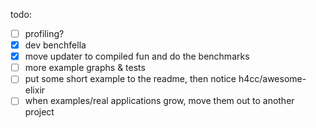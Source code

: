 todo:
- [ ] profiling?
- [x] dev benchfella
- [x] move updater to compiled fun and do the benchmarks
- [ ] more example graphs & tests
- [ ] put some short example to the readme, then notice h4cc/awesome-elixir
- [ ] when examples/real applications grow, move them out to another project

